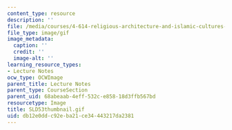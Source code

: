 ```yaml
---
content_type: resource
description: ''
file: /media/courses/4-614-religious-architecture-and-islamic-cultures-fall-2002/db12e0ddc92eba21ce34443217da2381_SLD53thumbnail.gif
file_type: image/gif
image_metadata:
  caption: ''
  credit: ''
  image-alt: ''
learning_resource_types:
- Lecture Notes
ocw_type: OCWImage
parent_title: Lecture Notes
parent_type: CourseSection
parent_uid: 68abeaab-4eff-532c-e858-18d3ffb567bd
resourcetype: Image
title: SLD53thumbnail.gif
uid: db12e0dd-c92e-ba21-ce34-443217da2381
---
```

